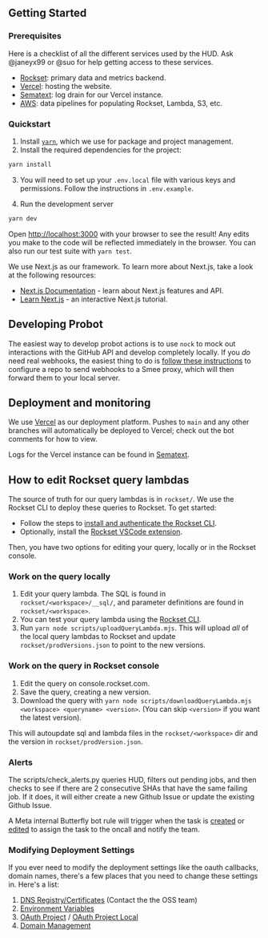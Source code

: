 ## Getting Started

### Prerequisites

Here is a checklist of all the different services used by the HUD. Ask
@janeyx99 or @suo for help getting access to these services.

- [Rockset](https://rockset.com/): primary data and metrics backend.
- [Vercel](https://vercel.com/): hosting the website.
- [Sematext](https://sematext.com/): log drain for our Vercel instance.
- [AWS](http://aws.com/): data pipelines for populating Rockset, Lambda, S3, etc.

### Quickstart

1. Install [`yarn`](https://yarnpkg.com/getting-started/install), which we
   use for package and project management.
2. Install the required dependencies for the project:

```bash
yarn install
```

3. You will need to set up your `.env.local` file with various keys and
   permissions. Follow the instructions in `.env.example`.

4. Run the development server

```bash
yarn dev
```

Open [http://localhost:3000](http://localhost:3000) with your browser to see the
result! Any edits you make to the code will be reflected immediately in the
browser. You can also run our test suite with `yarn test`.

We use Next.js as our framework. To learn more about Next.js, take a look at the
following resources:

- [Next.js Documentation](https://nextjs.org/docs) - learn about Next.js features and API.
- [Learn Next.js](https://nextjs.org/learn) - an interactive Next.js tutorial.

## Developing Probot

The easiest way to develop probot actions is to use `nock` to mock out
interactions with the GitHub API and develop completely locally. If you _do_
need real webhooks, the easiest thing to do is [follow these
instructions](https://probot.github.io/docs/development/#manually-configuring-a-github-app)
to configure a repo to send webhooks to a Smee proxy, which will then forward
them to your local server.

## Deployment and monitoring

We use [Vercel](https://vercel.com/torchci) as our deployment platform. Pushes
to `main` and any other branches will automatically be deployed to Vercel; check out
the bot comments for how to view.

Logs for the Vercel instance can be found in [Sematext](https://sematext.com/).

## How to edit Rockset query lambdas

The source of truth for our query lambdas is in `rockset/`. We use the Rockset
CLI to deploy these queries to Rockset. To get started:

- Follow the steps to [install and authenticate the Rockset
  CLI](https://github.com/rockset/rockset-js/tree/master/packages/cli#download--installation-instructions).
- Optionally, install the [Rockset VSCode
  extension](https://marketplace.visualstudio.com/items?itemName=RocksetInc.rockset-vscode).

Then, you have two options for editing your query, locally or in the Rockset
console.

### Work on the query locally

1. Edit your query lambda. The SQL is found in `rockset/<workspace>/__sql/`, and
   parameter definitions are found in `rockset/<workspace>`.
2. You can test your query lambda using the [Rockset
   CLI](https://github.com/rockset/rockset-js/tree/master/packages/cli#execute-and-test-query-lambda-sql).
3. Run `yarn node scripts/uploadQueryLambda.mjs`. This will upload _all_ of the
   local query lambdas to Rockset and update `rockset/prodVersions.json` to
   point to the new versions.

### Work on the query in Rockset console

1. Edit the query on console.rockset.com.
2. Save the query, creating a new version.
3. Download the query with `yarn node scripts/downloadQueryLambda.mjs <workspace> <queryname> <version>`. (You can skip `<version>` if you want the latest version).

This will autoupdate sql and lambda files in the `rockset/<workspace>` dir and the version in `rockset/prodVersion.json`.

### Alerts

The scripts/check_alerts.py queries HUD, filters out pending jobs, and then checks to see if there are 2 consecutive
SHAs that have the same failing job. If it does, it will either create a new Github Issue or update the existing
Github Issue.

A Meta internal Butterfly bot rule will trigger when the task is [created](https://www.internalfb.com/butterfly/rule/5455687371213466) 
or [edited](https://www.internalfb.com/butterfly/rule/2024866984357962) to assign the task to the oncall and notify the team.

### Modifying Deployment Settings

If you ever need to modify the deployment settings like the oauth callbacks, domain names, there's a few places that you need to change these settings in. Here's a list:
1. [DNS Registry/Certificates](https://fb.workplace.com/groups/osssupport) (Contact the the OSS team)
2. [Environment Variables](https://vercel.com/fbopensource/torchci/settings/environment-variables)
3. [OAuth Project](https://github.com/settings/applications/1973779) / [OAuth Project Local](https://github.com/settings/applications/1976306)
4. [Domain Management](https://vercel.com/fbopensource/torchci/settings/domains)
